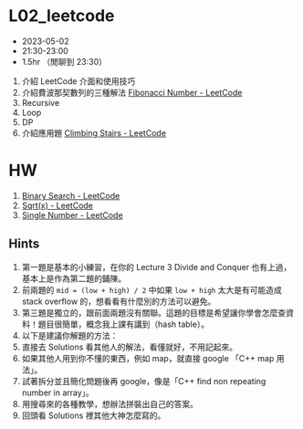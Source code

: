 # L02_leetcode

- 2023-05-02
- 21:30-23:00
- 1.5hr
（閒聊到 23:30）


1. 介紹 LeetCode 介面和使用技巧
2. 介紹費波那契數列的三種解法 [Fibonacci Number - LeetCode](https://leetcode.com/problems/fibonacci-number/)
  1. Recursive
  2. Loop
  3. DP
3. 介紹應用題 [Climbing Stairs - LeetCode](https://leetcode.com/problems/climbing-stairs/)


# HW

1. [Binary Search - LeetCode](https://leetcode.com/problems/binary-search/)
2. [Sqrt(x) - LeetCode](https://leetcode.com/problems/sqrtx/)
3. [Single Number - LeetCode](https://leetcode.com/problems/single-number/)

## Hints

1. 第一題是基本的小練習，在你的 Lecture 3 Divide and Conquer 也有上過，基本上是作為第二題的鋪陳。
2. 前兩題的 `mid = (low + high) / 2` 中如果 `low + high` 太大是有可能造成 stack overflow 的，想看看有什麼別的方法可以避免。
3. 第三題是獨立的，跟前面兩題沒有關聯。這題的目標是希望讓你學會怎麼查資料！題目很簡單，概念我上課有講到（hash table）。
4. 以下是建議你解題的方法：
  1. 直接去 Solutions 看其他人的解法，看懂就好，不用記起來。
  2. 如果其他人用到你不懂的東西，例如 map，就直接 google 「C++ map 用法」。
  3. 試著拆分並且簡化問題後再 google，像是「C++ find non repeating number in array」。
  4. 用搜尋來的各種教學，想辦法拼裝出自己的答案。
  5. 回頭看 Solutions 裡其他大神怎麼寫的。